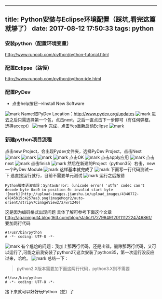 
---
title: Python安装与Eclipse环境配置（踩坑,看完这篇就够了）
date: 2017-08-12 17:50:33
tags: python
---


### 安装python（配置环境变量）
http://www.runoob.com/python/python-tutorial.html
### 配置Eclipse（路径）
http://www.runoob.com/python/python-ide.html
### 配置PyDev
* 点击help按钮-->Install New Software

![mark](http://upload-images.jianshu.io/upload_images/4340772-f1554c0413db063c.png?imageMogr2/auto-orient/strip%7CimageView2/2/w/1240)
Name:取PyDev
Location：http://www.pydev.org/updates
![mark](http://upload-images.jianshu.io/upload_images/4340772-1e188cb6b039d5e1.png?imageMogr2/auto-orient/strip%7CimageView2/2/w/1240)
进去之后只需选择第一个包，点击next，之后一直点击下一步即可（有任何弹框，选择accept）
![mark](http://upload-images.jianshu.io/upload_images/4340772-ac84019523237109.png?imageMogr2/auto-orient/strip%7CimageView2/2/w/1240)
完成，点击Yes重新启动Eclipse
![mark](http://upload-images.jianshu.io/upload_images/4340772-89470378e26cab82.png?imageMogr2/auto-orient/strip%7CimageView2/2/w/1240)
<!-- more -->

### 新建python项目流程
点击new Project，会出现Pydev文件夹，选择PyDev Project，点击Next
![mark](http://upload-images.jianshu.io/upload_images/4340772-fddf5233928133c9.png?imageMogr2/auto-orient/strip%7CimageView2/2/w/1240)
![mark](http://upload-images.jianshu.io/upload_images/4340772-a97bc67d839709e0.png?imageMogr2/auto-orient/strip%7CimageView2/2/w/1240)
![mark](http://upload-images.jianshu.io/upload_images/4340772-62a0922c50f3adc7.png?imageMogr2/auto-orient/strip%7CimageView2/2/w/1240)
![mark](http://upload-images.jianshu.io/upload_images/4340772-5db6e45ce76d99d7.png?imageMogr2/auto-orient/strip%7CimageView2/2/w/1240)
点击OK
![mark](http://upload-images.jianshu.io/upload_images/4340772-5261b186d991bd80.png?imageMogr2/auto-orient/strip%7CimageView2/2/w/1240)
点击apply应用
![mark](http://upload-images.jianshu.io/upload_images/4340772-b1e1bbe63cb685d2.png?imageMogr2/auto-orient/strip%7CimageView2/2/w/1240)
点击next
![mark](http://upload-images.jianshu.io/upload_images/4340772-ee2b49c6b67b264f.png?imageMogr2/auto-orient/strip%7CimageView2/2/w/1240)
点击finish
![mark](http://upload-images.jianshu.io/upload_images/4340772-66319da28569cccd.png?imageMogr2/auto-orient/strip%7CimageView2/2/w/1240)
然后在新建的Project（python35）右击，new一个PyDev Module
![mark](http://upload-images.jianshu.io/upload_images/4340772-8d5892f51b04bfe8.png?imageMogr2/auto-orient/strip%7CimageView2/2/w/1240)
这样基本就完成了
![mark](http://upload-images.jianshu.io/upload_images/4340772-80028a852af151ec.png?imageMogr2/auto-orient/strip%7CimageView2/2/w/1240)
下面写一行代码测试一下
选直接运行就行，目前不需要单元测试
![mark](http://upload-images.jianshu.io/upload_images/4340772-96367501041bfe8e.png?imageMogr2/auto-orient/strip%7CimageView2/2/w/1240)
运行之后报错
```
Python脚本语法错误：SyntaxError: (unicode error) 'utf8' codec can't decode byte 0xc0 in position 0: invalid start byte  
![mark](http://upload-images.jianshu.io/upload_images/4340772-e7845b15c4257aa3.png?imageMogr2/auto-orient/strip%7CimageView2/2/w/1240)
```
这是因为编码格式出现问题
具体了解可参考下面这个文章
http://againinput4.blog.163.com/blog/static/1727994912011112224749861/
要加两行代码
```
#!/usr/bin/python  
# -*- coding: UTF-8 -*-
```
![mark](http://upload-images.jianshu.io/upload_images/4340772-4e3566b0a63c3d90.png?imageMogr2/auto-orient/strip%7CimageView2/2/w/1240)
有个尴尬的问题：我加上那两行代码，还是出错，删除那两行代码，又可以运行了,可能之前我安装了python27,这次安装了python35，第一次运行没反应过来，哈哈。
![mark](http://upload-images.jianshu.io/upload_images/4340772-8c3c5f5d803b858e.png?imageMogr2/auto-orient/strip%7CimageView2/2/w/1240)
总结一下：
>python2.X版本需要加下面这两行代码，python3.X则不需要
```
#!/usr/bin/python  
# -*- coding: UTF-8 -*-
```
接下来就可以好好玩Python（蛇）了
